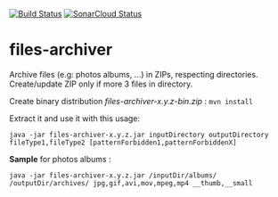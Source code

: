 [![Build Status](https://travis-ci.org/axel3rd/files-archiver.svg?branch=master)](https://travis-ci.org/axel3rd/files-archiver) [![SonarCloud Status](https://sonarcloud.io/api/project_badges/measure?project=org.blondin%3Afiles-archiver&metric=alert_status)](https://sonarcloud.io/dashboard?id=org.blondin%3Afiles-archiver)

# files-archiver
Archive files (e.g: photos albums, ...) in ZIPs, respecting directories.
Create/update ZIP only if more 3 files in directory.

Create binary distribution _files-archiver-x.y.z-bin.zip_ : ``mvn install``

Extract it and use it with this usage:

```
java -jar files-archiver-x.y.z.jar inputDirectory outputDirectory fileType1,fileType2 [patternForbidden1,patternForbiddenX]
```

__Sample__ for photos albums :

```
java -jar files-archiver-x.y.z.jar /inputDir/albums/ /outputDir/archives/ jpg,gif,avi,mov,mpeg,mp4 __thumb,__small
```
